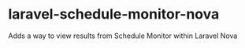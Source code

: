 # laravel-schedule-monitor-nova
Adds a way to view results from Schedule Monitor within Laravel Nova
